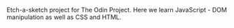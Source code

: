 Etch-a-sketch project for The Odin Project.
Here we learn JavaScript - DOM manipulation as well as CSS and HTML.